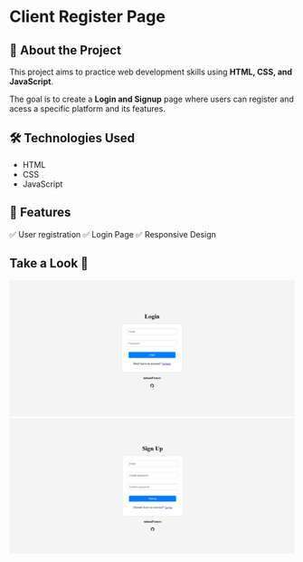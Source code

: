 # Client Register Page

## 📌 About the Project
This project aims to practice web development skills using **HTML, CSS, and JavaScript**.

The goal is to create a **Login and Signup** page where users can register and acess a specific platform and its features.

## 🛠️ Technologies Used
- HTML
- CSS
- JavaScript

## 🚀 Features
✅ User registration
✅ Login Page
✅ Responsive Design

## Take a Look 👀
![Login Page](images/login_page.png)
![Sign Up Page](images/signup_page.png)